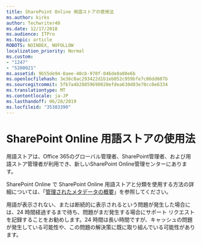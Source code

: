 ```yaml
---
title: SharePoint Online 用語ストアの使用法
ms.author: kirks
author: Techwriter40
ms.date: 12/17/2018
ms.audience: ITPro
ms.topic: article
ROBOTS: NOINDEX, NOFOLLOW
localization_priority: Normal
ms.custom:
- "1247"
- "5200021"
ms.assetid: 9b55de94-8aee-40cb-970f-046de0a80e6b
ms.openlocfilehash: 3e36c8ac293422d1b1eb052c959bfe7c06dd607b
ms.sourcegitcommit: 5fb7a4b28859690020efdea630d03e70cc0e6334
ms.translationtype: MT
ms.contentlocale: ja-JP
ms.lasthandoff: 06/28/2019
ms.locfileid: "35383390"
---
```

# <a name="how-to-use-the-sharepoint-online-term-store"></a>SharePoint Online 用語ストアの使用法

用語ストアは、Office 365のグローバル管理者、SharePoint管理者、および用語ストア管理者が利用でき、新しいSharePoint Online管理センターにあります。
  
SharePoint Online で SharePoint Online 用語ストアと分類を使用する方法の詳細については、「[管理されたメタデータの概要](https://go.microsoft.com/fwlink/?linkid=2044674&amp;clcid=0x409)」を参照してください。
  
用語が表示されない、または断続的に表示されるという問題が発生した場合には、24 時間経過するまで待ち、問題がまだ発生する場合にサポート リクエストを記録することをお勧めします。24 時間は長い時間ですが、キャッシュの問題が発生している可能性や、この問題の解決策に既に取り組んでいる可能性があります。
  